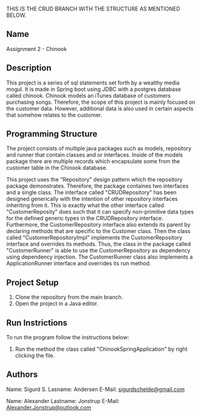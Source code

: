 THIS IS THE CRUD BRANCH WITH THE STRUCTURE AS MENTIONED BELOW.

## Name
Assignment 2 - Chinook 

## Description
This project is a series of sql statements set forth by a wealthy media mogul. It is made in Spring boot using JDBC with a postgres database called chinook.
Chinook models an iTunes database of customers purchasing songs. Therefore, the scope of this project is mainly focused on the customer data. 
However, additional data is also used in certain aspects that somehow relates to the customer. 

## Programming Structure
The project consists of multiple java packages such as models, repository and runner that contain classes and or interfaces.
Inside of the models package there are multiple records which encapsulate some from the customer table in the Chinook database. 

This project uses the "Repository" design pattern which the repository package demonstrates.
Therefore, the package containes two interfaces and a single class. 
The interface called "CRUDRepository" has been designed generically with the intention of other repository interfaces inheriting from it.
This is exactly what the other interface called "CustomerReposity" does such that it can specify non-primitive data types for the defined generic types in the CRUDRepository interface.
Furthermore, the CustomerRepository interface also extends its parent by declaring methods that are specific to the Customer class.
Then the class called "CustomerRepositoryImpl" implements the CustomerRepository interface and overrides its methods. 
Thus, the class in the package called "CustomerRunner" is able to use the CustomerRepository as dependency using dependency injection. 
The CustomerRunner class also implements a ApplicationRunner interface and overrides its run method. 

## Project Setup
1. Clone the repository from the main branch.
2. Open the project in a Java editor.

## Run Instrictions
To run the program follow the instructions below:
1. Run the method the class called "ChinookSpringApplication" by right clicking the file. 

## Authors
Name: Sigurd S.
Lasname: Andersen
E-Mail: sigurdschelde@gmail.com

Name: Alexander
Lastname: Jonstrup
E-Mail: Alexander.Jonstrup@outlook.com
